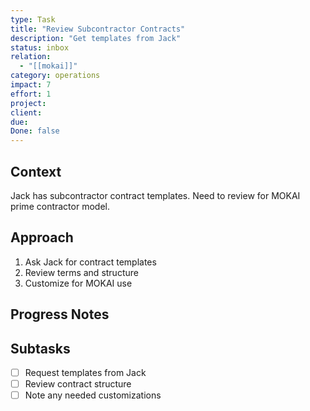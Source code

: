 ```yaml
---
type: Task
title: "Review Subcontractor Contracts"
description: "Get templates from Jack"
status: inbox
relation:
  - "[[mokai]]"
category: operations
impact: 7
effort: 1
project:
client:
due:
Done: false
---
```


## Context
Jack has subcontractor contract templates. Need to review for MOKAI prime contractor model.

## Approach
1. Ask Jack for contract templates
2. Review terms and structure
3. Customize for MOKAI use

## Progress Notes


## Subtasks
- [ ] Request templates from Jack
- [ ] Review contract structure
- [ ] Note any needed customizations
